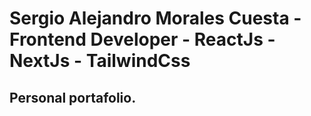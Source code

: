 # Sergio Alejandro Morales Cuesta - Frontend Developer - ReactJs - NextJs - TailwindCss
## Personal portafolio.

